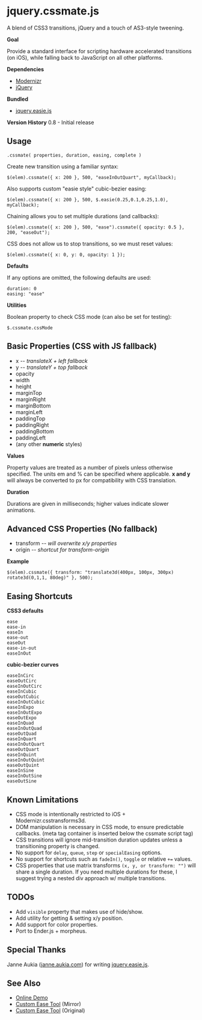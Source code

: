 
jquery.cssmate.js
=================
A blend of CSS3 transitions, jQuery and a touch of AS3-style tweening.

**Goal**

Provide a standard interface for scripting hardware accelerated transitions (on iOS), while falling back to JavaScript on all other platforms.

**Dependencies**

* [Modernizr](http://modernizr.com/)
* [jQuery](http://jquery.com/)

**Bundled**

* [jquery.easie.js](https://github.com/jaukia/easie)

**Version History**
0.8 - Initial release


Usage
-----

    .cssmate( properties, duration, easing, complete )

Create new transition using a familiar syntax:

    $(elem).cssmate({ x: 200 }, 500, "easeInOutQuart", myCallback);
    
Also supports custom "easie style" cubic-bezier easing:

    $(elem).cssmate({ x: 200 }, 500, $.easie(0.25,0.1,0.25,1.0), myCallback);
    
Chaining allows you to set multiple durations (and callbacks):

    $(elem).cssmate({ x: 200 }, 500, "ease").cssmate({ opacity: 0.5 }, 200, "easeOut");

CSS does not allow us to stop transitions, so we must reset values:

    $(elem).cssmate({ x: 0, y: 0, opacity: 1 });


**Defaults**

If any options are omitted, the following defaults are used:

    duration: 0
    easing: "ease"


**Utilities**

Boolean property to check CSS mode (can also be set for testing):

    $.cssmate.cssMode


Basic Properties (CSS with JS fallback)
---------------------------------------------

* x -- *translateX + left fallback*
* y -- *translateY + top fallback*
* opacity
* width
* height
* marginTop
* marginRight
* marginBottom
* marginLeft
* paddingTop
* paddingRight
* paddingBottom
* paddingLeft
* (any other **numeric** styles)

**Values**

Property values are treated as a number of pixels unless otherwise specified. The units em and % can be specified where applicable. **x and y** will always be converted to px for compatibility with CSS translation.

**Duration**

Durations are given in milliseconds; higher values indicate slower animations.


Advanced CSS Properties (No fallback)
------------------------------------------------

* transform -- *will overwrite x/y properties*
* origin -- *shortcut for transform-origin*

**Example**

    $(elem).cssmate({ transform: "translate3d(400px, 100px, 300px) rotate3d(0,1,1, 80deg)" }, 500);


Easing Shortcuts
----------------

**CSS3 defaults**

    ease
    ease-in
    easeIn
    ease-out
    easeOut
    ease-in-out
    easeInOut

**cubic-bezier curves**

    easeInCirc
    easeOutCirc
    easeInOutCirc
    easeInCubic
    easeOutCubic
    easeInOutCubic
    easeInExpo
    easeInOutExpo
    easeOutExpo
    easeInQuad
    easeInOutQuad
    easeOutQuad
    easeInQuart
    easeInOutQuart
    easeOutQuart
    easeInQuint
    easeInOutQuint
    easeOutQuint
    easeInSine
    easeInOutSine
    easeOutSine


Known Limitations
-----------------

* CSS mode is intentionally restricted to iOS + Modernizr.csstransforms3d.
* DOM manipulation is necessary in CSS mode, to ensure predictable callbacks. (meta tag container is inserted below the cssmate script tag)
* CSS transitions will ignore mid-transition duration updates unless a transitioning property is changed.
* No support for `delay`, `queue`, `step` or `specialEasing` options.
* No support for shortcuts such as `fadeIn()`, `toggle` or relative `+=` values.
* CSS properties that use matrix transforms `(x, y, or transform: "")` will share a single duration. If you need multiple durations for these, I suggest trying a nested div approach w/ multiple transitions.

TODOs
-----
* Add `visible` property that makes use of hide/show.
* Add utility for getting & setting x/y position.
* Add support for color properties.
* Port to Ender.js + morpheus.

Special Thanks
--------------
Janne Aukia ([janne.aukia.com](http://janne.aukia.com)) for writing [jquery.easie.js](https://github.com/jaukia/easie).


See Also
--------
* [Online Demo](http://cssmate.danro.net)
* [Custom Ease Tool](http://easie.danro.net/) (Mirror)
* [Custom Ease Tool](http://janne.aukia.com/easie/) (Original)
